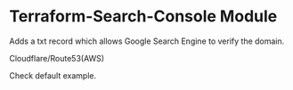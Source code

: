 # Terraform-Search-Console Module

Adds a txt record which allows Google Search Engine to verify the domain.

Cloudflare/Route53(AWS)

Check default example.
